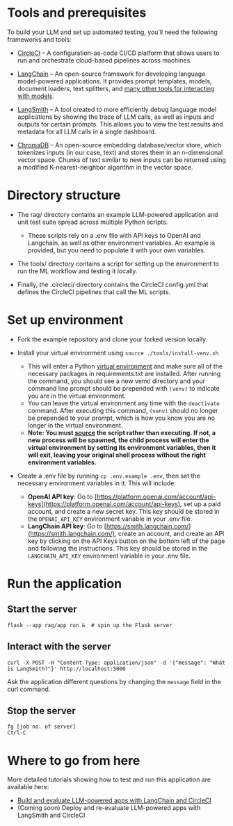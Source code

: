 # Tools and prerequisites
To build your LLM and set up automated testing, you’ll need the following frameworks and tools:

-   [CircleCI](https://circleci.com/signup/) – A configuration-as-code CI/CD platform that allows users to run and orchestrate cloud-based pipelines across machines.
    
-   [LangChain](https://docs.langchain.com/docs/) – An open-source framework for developing language model-powered applications. It provides prompt templates, models, document loaders, text splitters, and [many other tools for interacting with models](https://docs.langchain.com/docs/category/components).
    
-   [LangSmith](https://docs.smith.langchain.com/) – A tool created to more efficiently debug language model applications by showing the trace of LLM calls, as well as inputs and outputs for certain prompts. This allows you to view the test results and metadata for all LLM calls in a single dashboard.
    
-   [ChromaDB](https://docs.trychroma.com/) – An open-source embedding database/vector store, which tokenizes inputs (in our case, text) and stores them in an n-dimensional vector space. Chunks of text similar to new inputs can be returned using a modified K-nearest-neighbor algorithm in the vector space.



# Directory structure
 - The rag/ directory contains an example LLM-powered application and unit test suite spread across multiple Python scripts.
	 - These scripts rely on a .env file with API keys to OpenAI and Langchain, as well as other environment variables. An example is provided, but you need to populate it with your own variables.
 -   The tools/ directory contains a script for setting up the environment to run the ML workflow and testing it locally.
    
 -   Finally, the .circleci/ directory contains the CircleCI config.yml that defines the CircleCI pipelines that call the ML scripts.


# Set up environment
 -  Fork the example repository and clone your forked version locally.
    
 -  Install your virtual environment using `source ./tools/install-venv.sh`
    
	 - This will enter a Python [virtual environment](https://docs.python.org/3/library/venv.html) and make sure all of the necessary packages in requirements.txt are installed. After running the command, you should see a new venv/ directory and your command line prompt should be prepended with `(venv)` to indicate you are in the virtual environment.
	 - You can leave the virtual environment any time with the `deactivate` command. After executing this command, `(venv)` should no longer be prepended to your prompt, which is how you know you are no longer in the virtual environment.
	 - **Note: You must [source](https://ss64.com/bash/source.html) the script rather than executing. If not, a new process will be spawned, the child process will enter the virtual environment by setting its environment variables, then it will exit, leaving your original shell process without the right environment variables.**
    

 -  Create a .env file by running `cp .env.example .env`, then set the necessary environment variables in it. This will include:
	 - **OpenAI API key**: Go to [https://platform.openai.com/account/api-keys](https://platform.openai.com/account/api-keys), set up a paid account, and create a new secret key. This key should be stored in the `OPENAI_API_KEY` environment variable in your .env file.
	 - **LangChain API key**: Go to [https://smith.langchain.com/](https://smith.langchain.com/), create an account, and create an API key by clicking on the API Keys button on the bottom left of the page and following the instructions. This key should be stored in the `LANGCHAIN_API_KEY` environment variable in your .env file.


# Run the application
## Start the server
    flask --app rag/app run &  # spin up the Flask server

## Interact with the server

    curl -X POST -H "Content-Type: application/json" -d '{"message": "What is LangSmith?"}' http://localhost:5000

Ask the application different questions by changing the `message` field in the curl command.

## Stop the server

    fg [job no. of server]
    Ctrl-C

# Where to go from here
More detailed tutorials showing how to test and run this application are available here:

 - [Build and evaluate LLM-powered apps with LangChain and CircleCI](https://circleci.com/blog/build-evaluate-llm-apps-with-langchain/)
 - (Coming soon) Deploy and re-evaluate LLM-powered apps with LangSmith and CircleCI
 